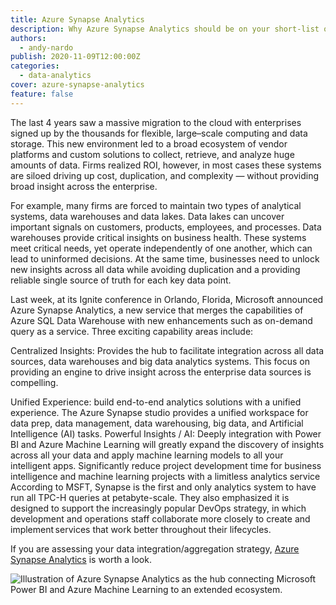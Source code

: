 ```yaml
---
title: Azure Synapse Analytics
description: Why Azure Synapse Analytics should be on your short-list of analytics solutions.
authors:
  - andy-nardo
publish: 2020-11-09T12:00:00Z
categories:
  - data-analytics
cover: azure-synapse-analytics
feature: false
---
```


The last 4 years saw a massive migration to the cloud with enterprises signed up by the thousands for flexible, large–scale computing and data storage. This new environment led to a broad ecosystem of vendor platforms and custom solutions to collect, retrieve, and analyze huge amounts of data. Firms realized ROI, however, in most cases these systems are siloed driving up cost, duplication, and complexity — without providing broad insight across the enterprise.

For example, many firms are forced to maintain two types of analytical systems, data warehouses and data lakes. Data lakes can uncover important signals on customers, products, employees, and processes. Data warehouses provide critical insights on business health. These systems meet critical needs, yet operate independently of one another, which can lead to uninformed decisions. At the same time, businesses need to unlock new insights across all data while avoiding duplication and a providing reliable single source of truth for each key data point.

Last week, at its Ignite conference in Orlando, Florida, Microsoft announced Azure Synapse Analytics, a new service that merges the capabilities of Azure SQL Data Warehouse with new enhancements such as on-demand query as a service. Three exciting capability areas include:

Centralized Insights: Provides the hub to facilitate integration across all data sources, data warehouses and big data analytics systems. This focus on providing an engine to drive insight across the enterprise data sources is compelling.

Unified Experience: build end-to-end analytics solutions with a unified experience. The Azure Synapse studio provides a unified workspace for data prep, data management, data warehousing, big data, and Artificial Intelligence (AI) tasks.
Powerful Insights / AI: Deeply integration with Power BI and Azure Machine Learning will greatly expand the discovery of insights across all your data and apply machine learning models to all your intelligent apps. Significantly reduce project development time for business intelligence and machine learning projects with a limitless analytics service
According to MSFT, Synapse is the first and only analytics system to have run all TPC-H queries at petabyte-scale. They also emphasized it is designed to support the increasingly popular DevOps strategy, in which development and operations staff collaborate more closely to create and implement services that work better throughout their lifecycles.

If you are assessing your data integration/aggregation strategy, [Azure Synapse Analytics](https://azure.microsoft.com/en-us/services/synapse-analytics/) is worth a look.

![Illustration of Azure Synapse Analytics as the hub connecting Microsoft Power BI and Azure Machine Learning to an extended ecosystem.](/images/azure-synapse-analytics-illustration-0.png "Illustration of Azure Synapse Analytics as the hub connecting Microsoft Power BI and Azure Machine Learning to an extended ecosystem.")
